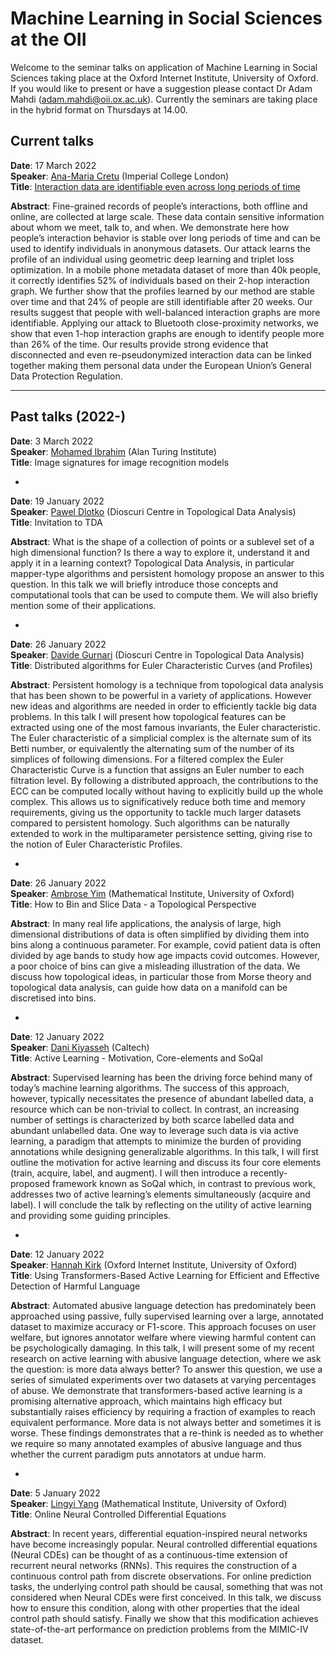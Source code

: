 # Machine Learning in Social Sciences at the OII

Welcome to the seminar talks on application of Machine Learning in Social Sciences taking place at the Oxford Internet Institute, University of Oxford. If you would like to present or have a suggestion please contact Dr Adam Mahdi (adam.mahdi@oii.ox.ac.uk). Currently the seminars are taking place in the hybrid format on Thursdays at 14.00. 


## Current talks

__Date__: 17 March 2022\
__Speaker__:  	[Ana-Maria Cretu](https://scholar.google.com/citations?hl=en&user=1iDGOKUAAAAJ&view_op=list_works&sortby=pubdate) (Imperial College London)\
__Title__:   [Interaction data are identifiable even across long periods of time](https://www.nature.com/articles/s41467-021-27714-6)

__Abstract__: Fine-grained records of people’s interactions, both offline and online, are collected at large scale. These data contain sensitive information about whom we meet, talk to, and when. We demonstrate here how people’s interaction behavior is stable over long periods of time and can be used to identify individuals in anonymous datasets. Our attack learns the profile of an individual using geometric deep learning and triplet loss optimization. In a mobile phone metadata dataset of more than 40k people, it correctly identifies 52% of individuals based on their 2-hop interaction graph. We further show that the profiles learned by our method are stable over time and that 24% of people are still identifiable after 20 weeks. Our results suggest that people with well-balanced interaction graphs are more identifiable. Applying our attack to Bluetooth close-proximity networks, we show that even 1-hop interaction graphs are enough to identify people more than 26% of the time. Our results provide strong evidence that disconnected and even re-pseudonymized interaction data can be linked together making them personal data under the European Union’s General Data Protection Regulation.

--- 
## Past talks (2022-)

__Date__: 3 March 2022\
__Speaker__:  	[Mohamed Ibrahim](https://scholar.google.com.eg/citations?user=6-6sTUUAAAAJ&hl=en) (Alan Turing Institute)\
__Title__:   Image signatures for image recognition models

-

__Date__: 19 January 2022\
__Speaker__:  	[Pawel Dlotko](https://dioscuri-tda.org/members/pawel.html) (Dioscuri Centre in Topological Data Analysis)\
__Title__:   Invitation to TDA

__Abstract__: What is the shape of a collection of points or a sublevel set of a high dimensional function? Is there a way to explore it, understand it and apply it in a learning context? Topological Data Analysis, in particular mapper-type algorithms and persistent homology propose an answer to this question. In this talk we will briefly introduce those concepts and computational tools that can be used to compute them. We will also briefly mention some of their applications.

-

__Date__: 26 January 2022\
__Speaker__:  	[Davide Gurnari](https://dioscuri-tda.org/members/davide.html) (Dioscuri Centre in Topological Data Analysis)\
__Title__:   Distributed algorithms for Euler Characteristic Curves (and Profiles)

__Abstract__: Persistent homology is a technique from topological data analysis that has been shown to be powerful in a variety of applications. However new ideas and algorithms are needed in order to efficiently tackle big data problems.
In this talk I will present how topological features can be extracted using one of the most famous invariants, the Euler characteristic. The Euler characteristic of a simplicial complex is the alternate sum of its Betti number, or equivalently the alternating sum of the number of its simplices of following dimensions. For a filtered complex the Euler Characteristic Curve is a function that assigns an Euler number to each filtration level.
By following a distributed approach, the contributions to the ECC can be computed locally without having to explicitly build up the whole complex. This allows us to significatively reduce both time and memory requirements, giving us the opportunity to tackle much larger datasets compared to persistent homology. Such algorithms can be naturally extended to work in the multiparameter persistence setting, giving rise to the notion of Euler Characteristic Profiles.

-

__Date__: 26 January 2022\
__Speaker__:  	[Ambrose Yim](https://www.maths.ox.ac.uk/people/ambrose.yim) (Mathematical Institute, University of Oxford)\
__Title__:    How to Bin and Slice Data - a Topological Perspective

__Abstract__: In many real life applications, the analysis of large, high dimensional distributions of data is often simplified by dividing them into bins along a continuous parameter. For example, covid patient data is often divided by age bands to study how age impacts covid outcomes. However, a poor choice of bins can give a misleading illustration of the data. We discuss how topological ideas, in particular those from Morse theory and topological data analysis, can guide how data on a manifold can be discretised into bins.


-

__Date__: 12 January 2022\
__Speaker__:  	[Dani Kiyasseh](https://danikiyasseh.github.io/) (Caltech)\
__Title__:    Active Learning - Motivation, Core-elements and SoQal

__Abstract__: Supervised learning has been the driving force behind many of today’s machine learning algorithms. The success of this approach, however, typically necessitates the presence of abundant labelled data, a resource which can be non-trivial to collect. In contrast, an increasing number of settings is characterized by both scarce labelled data and abundant unlabelled data. One way to leverage such data is via active learning, a paradigm that attempts to minimize the burden of providing annotations while designing generalizable algorithms. In this talk, I will first outline the motivation for active learning and discuss its four core elements (train, acquire, label, and augment). I will then introduce a recently-proposed framework known as SoQal which, in contrast to previous work, addresses two of active learning’s elements simultaneously (acquire and label). I will conclude the talk by reflecting on the utility of active learning and providing some guiding principles.

-

__Date__: 12 January 2022\
__Speaker__:  	[Hannah Kirk](https://www.hannahrosekirk.com/) (Oxford Internet Institute, University of Oxford)\
__Title__:    Using Transformers-Based Active Learning for Efficient and Effective Detection of Harmful Language

__Abstract__: Automated abusive language detection has predominately been approached using passive, fully supervised learning over a large, annotated dataset to maximize accuracy or F1-score. This approach focuses on user welfare, but ignores annotator welfare where viewing harmful content can be psychologically damaging. In this talk, I will present some of my recent research on active learning with abusive language detection, where we ask the question: is more data always better?  To answer this question, we use a series of simulated experiments over two datasets at varying percentages of abuse. We demonstrate that transformers-based active learning is a promising alternative approach, which maintains high efficacy but substantially raises efficiency by requiring a fraction of examples to reach equivalent performance. More data is not always better and sometimes it is worse. These findings demonstrates that a re-think is needed as to whether we require so many annotated examples of abusive language and thus whether the current paradigm puts annotators at undue harm.


-

__Date__: 5 January 2022\
__Speaker__:  	[Lingyi Yang](https://www.maths.ox.ac.uk/people/lingyi.yang) (Mathematical Institute, University of Oxford)\
__Title__:    Online Neural Controlled Differential Equations

__Abstract__: In recent years, differential equation-inspired neural networks have become increasingly popular. Neural controlled differential equations (Neural CDEs) can be thought of as a continuous-time extension of recurrent neural networks (RNNs). This requires the construction of a continuous control path from discrete observations. For online prediction tasks, the underlying control path should be causal, something that was not considered when Neural CDEs were first conceived. In this talk, we discuss how to ensure this condition, along with other properties that the ideal control path should satisfy. Finally we show that this modification achieves state-of-the-art performance on prediction problems from the MIMIC-IV dataset.
